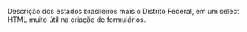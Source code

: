 Descrição dos estados brasileiros mais o Distrito Federal, em um select HTML muito útil na criação de formulários.